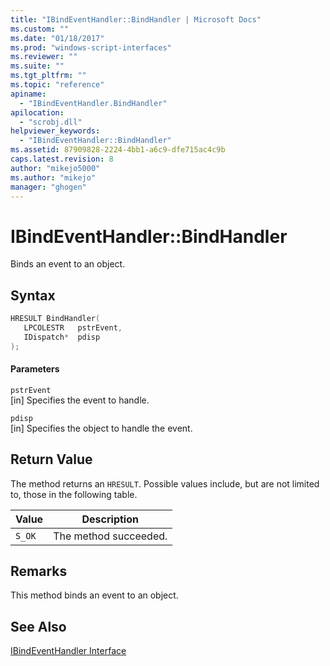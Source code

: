 ```yaml
---
title: "IBindEventHandler::BindHandler | Microsoft Docs"
ms.custom: ""
ms.date: "01/18/2017"
ms.prod: "windows-script-interfaces"
ms.reviewer: ""
ms.suite: ""
ms.tgt_pltfrm: ""
ms.topic: "reference"
apiname: 
  - "IBindEventHandler.BindHandler"
apilocation: 
  - "scrobj.dll"
helpviewer_keywords: 
  - "IBindEventHandler::BindHandler"
ms.assetid: 87909828-2224-4bb1-a6c9-dfe715ac4c9b
caps.latest.revision: 8
author: "mikejo5000"
ms.author: "mikejo"
manager: "ghogen"
---
```

# IBindEventHandler::BindHandler
Binds an event to an object.  
  
## Syntax  
  
```cpp
HRESULT BindHandler(  
   LPCOLESTR   pstrEvent,  
   IDispatch*  pdisp  
);  
```  
  
#### Parameters  
 `pstrEvent`  
 [in] Specifies the event to handle.  
  
 `pdisp`  
 [in] Specifies the object to handle the event.  
  
## Return Value  
 The method returns an `HRESULT`. Possible values include, but are not limited to, those in the following table.  
  
|Value|Description|  
|-----------|-----------------|  
|`S_OK`|The method succeeded.|  
  
## Remarks  
 This method binds an event to an object.  
  
## See Also  
 [IBindEventHandler Interface](../../winscript/reference/ibindeventhandler-interface.md)